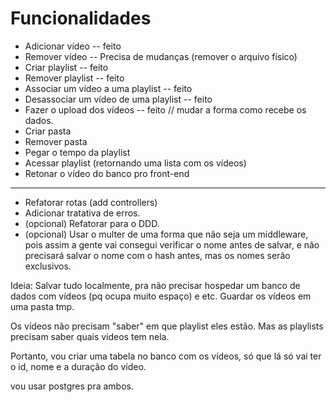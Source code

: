 # Funcionalidades
- Adicionar vídeo -- feito
- Remover vídeo -- Precisa de mudanças (remover o arquivo físico)
- Criar playlist -- feito
- Remover playlist -- feito
- Associar um vídeo a uma playlist -- feito
- Desassociar um vídeo de uma playlist -- feito
- Fazer o upload dos vídeos -- feito // mudar a forma como recebe os dados.
- Criar pasta
- Remover pasta
- Pegar o tempo da playlist
- Acessar playlist (retornando uma lista com os vídeos)
- Retonar o vídeo do banco pro front-end

----------------------
- Refatorar rotas (add controllers)
- Adicionar tratativa de erros.
- (opcional) Refatorar para o DDD.
- (opcional) Usar o multer de uma forma que não seja um middleware, pois
assim a gente vai consegui verificar o nome antes de salvar, e não precisará
salvar o nome com o hash antes, mas os nomes serão exclusivos.

Ideia:
Salvar tudo localmente, pra não precisar hospedar um banco de dados com vídeos (pq ocupa muito espaço) e etc.
Guardar os vídeos em uma pasta tmp.

Os vídeos não precisam "saber" em que playlist eles estão. Mas as playlists precisam
saber quais vídeos tem nela.

Portanto, vou criar uma tabela no banco com os vídeos, só que lá só vai ter o id, nome
e a duração do vídeo.

vou usar postgres pra ambos.
